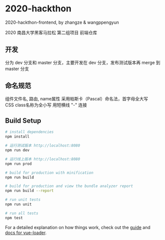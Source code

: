 # 2020-hackthon

2020-hackthon-frontend, by zhangze & wangppengyun  
  
2020 南昌大学黑客马拉松 第二组项目 前端仓库

## 开发

分为 dev 分支和 master 分支，主要开发在 dev 分支，发布测试版本再 merge 到 master 分支

## 命名规范  

组件文件名, 路由, name属性 采用帕斯卡（Pascal）命名法，首字母全大写  
CSS class名称为全小写 用短横线 "-" 连接


## Build Setup

``` bash
# install dependencies
npm install

# 运行测试版本 http://localhost:8080
npm run dev

# 运行线上版本 http://localhost:8080
npm run prod

# build for production with minification
npm run build

# build for production and view the bundle analyzer report
npm run build --report

# run unit tests
npm run unit

# run all tests
npm test
```

For a detailed explanation on how things work, check out the [guide](http://vuejs-templates.github.io/webpack/) and [docs for vue-loader](http://vuejs.github.io/vue-loader).

